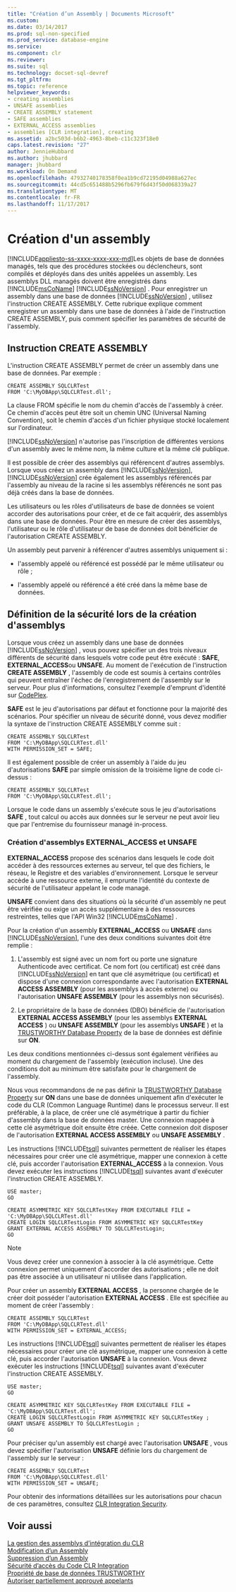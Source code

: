 ```yaml
---
title: "Création d’un Assembly | Documents Microsoft"
ms.custom: 
ms.date: 03/14/2017
ms.prod: sql-non-specified
ms.prod_service: database-engine
ms.service: 
ms.component: clr
ms.reviewer: 
ms.suite: sql
ms.technology: docset-sql-devref
ms.tgt_pltfrm: 
ms.topic: reference
helpviewer_keywords:
- creating assemblies
- UNSAFE assemblies
- CREATE ASSEMBLY statement
- SAFE assemblies
- EXTERNAL_ACCESS assemblies
- assemblies [CLR integration], creating
ms.assetid: a2bc503d-b6b2-4963-8beb-c11c323f18e0
caps.latest.revision: "27"
author: JennieHubbard
ms.author: jhubbard
manager: jhubbard
ms.workload: On Demand
ms.openlocfilehash: 47932740178358f0ea1b9cd72195d04988a627ec
ms.sourcegitcommit: 44cd5c651488b5296fb679f6d43f50d068339a27
ms.translationtype: MT
ms.contentlocale: fr-FR
ms.lasthandoff: 11/17/2017
---
```

# <a name="creating-an-assembly"></a>Création d'un assembly
[!INCLUDE[appliesto-ss-xxxx-xxxx-xxx-md](../../../includes/appliesto-ss-xxxx-xxxx-xxx-md.md)]Les objets de base de données managés, tels que des procédures stockées ou déclencheurs, sont compilés et déployés dans des unités appelées un assembly. Les assemblys DLL managés doivent être enregistrés dans [!INCLUDE[msCoName](../../../includes/msconame-md.md)] [!INCLUDE[ssNoVersion](../../../includes/ssnoversion-md.md)] . Pour enregistrer un assembly dans une base de données [!INCLUDE[ssNoVersion](../../../includes/ssnoversion-md.md)] , utilisez l'instruction CREATE ASSEMBLY. Cette rubrique explique comment enregistrer un assembly dans une base de données à l'aide de l'instruction CREATE ASSEMBLY, puis comment spécifier les paramètres de sécurité de l'assembly.  
  
## <a name="the-create-assembly-statement"></a>Instruction CREATE ASSEMBLY  
 L'instruction CREATE ASSEMBLY permet de créer un assembly dans une base de données. Par exemple :  
  
```  
CREATE ASSEMBLY SQLCLRTest  
FROM 'C:\MyDBApp\SQLCLRTest.dll';  
```  
  
 La clause FROM spécifie le nom du chemin d'accès de l'assembly à créer. Ce chemin d'accès peut être soit un chemin UNC (Universal Naming Convention), soit le chemin d'accès d'un fichier physique stocké localement sur l'ordinateur.  
  
 [!INCLUDE[ssNoVersion](../../../includes/ssnoversion-md.md)] n'autorise pas l'inscription de différentes versions d'un assembly avec le même nom, la même culture et la même clé publique.  
  
 Il est possible de créer des assemblys qui référencent d'autres assemblys. Lorsque vous créez un assembly dans [!INCLUDE[ssNoVersion](../../../includes/ssnoversion-md.md)], [!INCLUDE[ssNoVersion](../../../includes/ssnoversion-md.md)] crée également les assemblys référencés par l'assembly au niveau de la racine si les assemblys référencés ne sont pas déjà créés dans la base de données.  
  
 Les utilisateurs ou les rôles d'utilisateurs de base de données se voient accorder des autorisations pour créer, et de ce fait acquérir, des assemblys dans une base de données. Pour être en mesure de créer des assemblys, l'utilisateur ou le rôle d'utilisateur de base de données doit bénéficier de l'autorisation CREATE ASSEMBLY.  
  
 Un assembly peut parvenir à référencer d'autres assemblys uniquement si :  
  
-   l'assembly appelé ou référencé est possédé par le même utilisateur ou rôle ;  
  
-   l'assembly appelé ou référencé a été créé dans la même base de données.  
  
## <a name="specifying-security-when-creating-assemblies"></a>Définition de la sécurité lors de la création d'assemblys  
 Lorsque vous créez un assembly dans une base de données [!INCLUDE[ssNoVersion](../../../includes/ssnoversion-md.md)] , vous pouvez spécifier un des trois niveaux différents de sécurité dans lesquels votre code peut être exécuté : **SAFE**, **EXTERNAL_ACCESS**ou **UNSAFE**. Au moment de l'exécution de l'instruction **CREATE ASSEMBLY** , l'assembly de code est soumis à certains contrôles qui peuvent entraîner l'échec de l'enregistrement de l'assembly sur le serveur. Pour plus d'informations, consultez l'exemple d'emprunt d'identité sur [CodePlex](http://msftengprodsamples.codeplex.com/).  
  
 **SAFE** est le jeu d'autorisations par défaut et fonctionne pour la majorité des scénarios. Pour spécifier un niveau de sécurité donné, vous devez modifier la syntaxe de l'instruction CREATE ASSEMBLY comme suit :  
  
```  
CREATE ASSEMBLY SQLCLRTest  
FROM 'C:\MyDBApp\SQLCLRTest.dll'  
WITH PERMISSION_SET = SAFE;  
```  
  
 Il est également possible de créer un assembly à l'aide du jeu d'autorisations **SAFE** par simple omission de la troisième ligne de code ci-dessus :  
  
```  
CREATE ASSEMBLY SQLCLRTest  
FROM 'C:\MyDBApp\SQLCLRTest.dll';  
```  
  
 Lorsque le code dans un assembly s'exécute sous le jeu d'autorisations **SAFE** , tout calcul ou accès aux données sur le serveur ne peut avoir lieu que par l'entremise du fournisseur managé in-process.  
  
### <a name="creating-externalaccess-and-unsafe-assemblies"></a>Création d'assemblys EXTERNAL_ACCESS et UNSAFE  
 **EXTERNAL_ACCESS** propose des scénarios dans lesquels le code doit accéder à des ressources externes au serveur, tel que des fichiers, le réseau, le Registre et des variables d'environnement. Lorsque le serveur accède à une ressource externe, il emprunte l'identité du contexte de sécurité de l'utilisateur appelant le code managé.  
  
 **UNSAFE** convient dans des situations où la sécurité d'un assembly ne peut être vérifiée ou exige un accès supplémentaire à des ressources restreintes, telles que l'API Win32 [!INCLUDE[msCoName](../../../includes/msconame-md.md)] .  
  
 Pour la création d'un assembly **EXTERNAL_ACCESS** ou **UNSAFE** dans [!INCLUDE[ssNoVersion](../../../includes/ssnoversion-md.md)], l'une des deux conditions suivantes doit être remplie :  
  
1.  L'assembly est signé avec un nom fort ou porte une signature Authenticode avec certificat. Ce nom fort (ou certificat) est créé dans [!INCLUDE[ssNoVersion](../../../includes/ssnoversion-md.md)] en tant que clé asymétrique (ou certificat) et dispose d'une connexion correspondante avec l'autorisation **EXTERNAL ACCESS ASSEMBLY** (pour les assemblys à accès externe) ou l'autorisation **UNSAFE ASSEMBLY** (pour les assemblys non sécurisés).  
  
2.  Le propriétaire de la base de données (DBO) bénéficie de l'autorisation **EXTERNAL ACCESS ASSEMBLY** (pour les assemblys **EXTERNAL ACCESS** ) ou **UNSAFE ASSEMBLY** (pour les assemblys **UNSAFE** ) et la [TRUSTWORTHY Database Property](../../../relational-databases/security/trustworthy-database-property.md) de la base de données est définie sur **ON**.  
  
 Les deux conditions mentionnées ci-dessus sont également vérifiées au moment du chargement de l'assembly (exécution incluse). Une des conditions doit au minimum être satisfaite pour le chargement de l'assembly.  
  
 Nous vous recommandons de ne pas définir la [TRUSTWORTHY Database Property](../../../relational-databases/security/trustworthy-database-property.md) sur **ON** dans une base de données uniquement afin d'exécuter le code du CLR (Common Language Runtime) dans le processus serveur. Il est préférable, à la place, de créer une clé asymétrique à partir du fichier d'assembly dans la base de données master. Une connexion mappée à cette clé asymétrique doit ensuite être créée. Cette connexion doit disposer de l'autorisation **EXTERNAL ACCESS ASSEMBLY** ou **UNSAFE ASSEMBLY** .  
  
 Les instructions [!INCLUDE[tsql](../../../includes/tsql-md.md)] suivantes permettent de réaliser les étapes nécessaires pour créer une clé asymétrique, mapper une connexion à cette clé, puis accorder l'autorisation **EXTERNAL_ACCESS** à la connexion. Vous devez exécuter les instructions [!INCLUDE[tsql](../../../includes/tsql-md.md)] suivantes avant d'exécuter l'instruction CREATE ASSEMBLY.  
  
```  
USE master;   
GO    
  
CREATE ASYMMETRIC KEY SQLCLRTestKey FROM EXECUTABLE FILE = 'C:\MyDBApp\SQLCLRTest.dll'     
CREATE LOGIN SQLCLRTestLogin FROM ASYMMETRIC KEY SQLCLRTestKey     
GRANT EXTERNAL ACCESS ASSEMBLY TO SQLCLRTestLogin;   
GO   
```  
  
> [!NOTE]  
>  Vous devez créer une connexion à associer à la clé asymétrique. Cette connexion permet uniquement d'accorder des autorisations ; elle ne doit pas être associée à un utilisateur ni utilisée dans l'application.  
  
 Pour créer un assembly **EXTERNAL ACCESS** , la personne chargée de le créer doit posséder l'autorisation **EXTERNAL ACCESS** . Elle est spécifiée au moment de créer l'assembly :  
  
```  
CREATE ASSEMBLY SQLCLRTest  
FROM 'C:\MyDBApp\SQLCLRTest.dll'  
WITH PERMISSION_SET = EXTERNAL_ACCESS;  
```  
  
 Les instructions [!INCLUDE[tsql](../../../includes/tsql-md.md)] suivantes permettent de réaliser les étapes nécessaires pour créer une clé asymétrique, mapper une connexion à cette clé, puis accorder l'autorisation **UNSAFE** à la connexion. Vous devez exécuter les instructions [!INCLUDE[tsql](../../../includes/tsql-md.md)] suivantes avant d'exécuter l'instruction CREATE ASSEMBLY.  
  
```  
USE master;   
GO    
  
CREATE ASYMMETRIC KEY SQLCLRTestKey FROM EXECUTABLE FILE = 'C:\MyDBApp\SQLCLRTest.dll';     
CREATE LOGIN SQLCLRTestLogin FROM ASYMMETRIC KEY SQLCLRTestKey ;    
GRANT UNSAFE ASSEMBLY TO SQLCLRTestLogin ;  
GO  
```  
  
 Pour préciser qu'un assembly est chargé avec l'autorisation **UNSAFE** , vous devez spécifier l'autorisation **UNSAFE** définie lors du chargement de l'assembly sur le serveur :  
  
```  
CREATE ASSEMBLY SQLCLRTest  
FROM 'C:\MyDBApp\SQLCLRTest.dll'  
WITH PERMISSION_SET = UNSAFE;  
```  
  
 Pour obtenir des informations détaillées sur les autorisations pour chacun de ces paramètres, consultez [CLR Integration Security](../../../relational-databases/clr-integration/security/clr-integration-security.md).  
  
## <a name="see-also"></a>Voir aussi  
 [La gestion des assemblys d’intégration du CLR](../../../relational-databases/clr-integration/assemblies/managing-clr-integration-assemblies.md)   
 [Modification d’un Assembly](../../../relational-databases/clr-integration/assemblies/altering-an-assembly.md)   
 [Suppression d’un Assembly](../../../relational-databases/clr-integration/assemblies/dropping-an-assembly.md)   
 [Sécurité d’accès du Code CLR Integration](../../../relational-databases/clr-integration/security/clr-integration-code-access-security.md)   
 [Propriété de base de données TRUSTWORTHY](../../../relational-databases/security/trustworthy-database-property.md)   
 [Autoriser partiellement approuvé appelants](http://msdn.microsoft.com/library/20b0248f-36da-4fc3-97d2-3789fcf6e084)  
  
  
